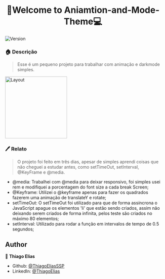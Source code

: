 <h1 align="center">🔦Welcome to Aniamtion-and-Mode-Theme💻</h1>
<p>
  <img alt="Version" src="https://img.shields.io/badge/version-0.3.0-blue.svg?cacheSeconds=2592000" />
</p>

### 🏠 **Descrição**
> Esse é um pequeno projeto para trabalhar com animação e darkmode simples.

<p>
  <img alt="Layout" src="https://i.ibb.co/NSsXFcT/Whats-App-Video-2021-05-11-at-23-52-51.gif" style="width: 200px; height: auto;"/>
</p>

### 🖊 Relato
> O projeto foi feito em três dias, apesar de simples aprendi coisas que não cheguei a estudar antes, como setTimeOut, setInterval, @KeyFrame e @media.

- @media: Trabalhei com @media para deixar responsivo, foi simples usei rem e modifiquei a porcentagem do font size a cada break Screen;
- @Keyframe: Utilizei o @keyframe apenas para fazer os quadrados fazerem uma animação de translateY e rotate;
- setTimeOut: O setTimeOut foi utilizado para que de forma assíncrona o JavaScript apague os elementos 'li' que estão sendo criados, assim não deixando serem criados de forma infinita, pelos teste são criados no máximo 80 elementos;
- setInterval: Utilizado para rodar a função em intervalos de tempo de 0.5 segundos;

## Author

👤 **Thiago Elias**

* Github: [@ThiagoEliasSSP](https://github.com/ThiagoEliasSSP)
* LinkedIn: [@ThiagoElias](https://www.linkedin.com/in/ThiagoEliasSSP)